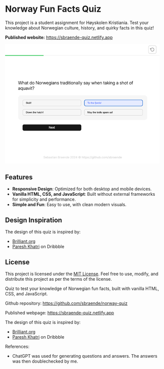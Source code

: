 # Norway Fun Facts Quiz

This project is a student assignment for Høyskolen Kristiania. Test your knowledge about Norwegian culture, history, and quirky facts in this quiz!

**Published website:** https://sbraende-quiz.netlify.app

![screenshot webpage](src/assets/images/screenshot.png)

## Features

- **Responsive Design**: Optimized for both desktop and mobile devices.
- **Vanilla HTML, CSS, and JavaScript**: Built without external frameworks for simplicity and performance.
- **Simple and Fun**: Easy to use, with clean modern visuals.

## Design Inspiration

The design of this quiz is inspired by:

- [Brilliant.org](https://brilliant.org/)
- [Paresh Khatri](https://dribbble.com/kpdesigns) on Dribbble

## License

This project is licensed under the [MIT License](./LICENSE). Feel free to use, modify, and distribute this project as per the terms of the license.

Quiz to test your knowledge of Norwegian fun facts, built with vanilla HTML, CSS, and JavaScript.

Github repository:
https://github.com/sbraende/norway-quiz

Published webpage:
https://sbraende-quiz.netlify.app

The design of this quiz is inspired by:

- [Brilliant.org](https://brilliant.org/)
- [Paresh Khatri](https://dribbble.com/kpdesigns) on Dribbble

References:

- ChatGPT was used for generating questions and answers. The answers was then doublechecked by me.
